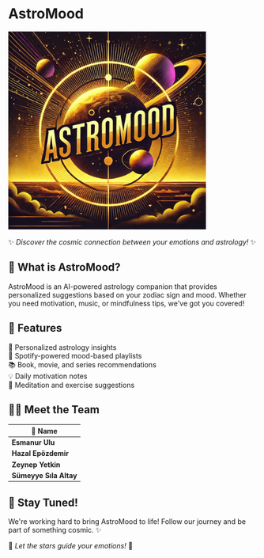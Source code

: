 # AstroMood


<img src="https://github.com/esmanurulu/astroMood/blob/main/images/astroMood2.webp?raw=true" alt="AstroMood Grafik" width="400" />

✨ *Discover the cosmic connection between your emotions and astrology!* ✨

## 🔮 What is AstroMood?
AstroMood is an AI-powered astrology companion that provides personalized suggestions based on your zodiac sign and mood. Whether you need motivation, music, or mindfulness tips, we've got you covered!  

## 🚀 Features  
🌟 Personalized astrology insights  
🎵 Spotify-powered mood-based playlists  
📚 Book, movie, and series recommendations  
💡 Daily motivation notes  
🧘 Meditation and exercise suggestions  

## 👩‍💻 Meet the Team  

| 🌠 Name | 
|---------|
| **Esmanur Ulu** |
| **Hazal Epözdemir** |
| **Zeynep Yetkin** |
| **Sümeyye Sıla Altay** |

## 🚀 Stay Tuned!  
We're working hard to bring AstroMood to life! Follow our journey and be part of something cosmic. ✨  

🌙 *Let the stars guide your emotions!* 💫
